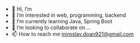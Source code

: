 - 👋 Hi, I’m 
- 👀 I’m interested in web, programming, backend
- 🌱 I’m currently learning Java, Spring Boot
- 💞️ I’m looking to collaborate on ...
- 📫 How to reach me miroslav.doan921@gmail.com

<!---
Slithercze/Slithercze is a ✨ special ✨ repository because its `README.md` (this file) appears on your GitHub profile.
You can click the Preview link to take a look at your changes.
--->
